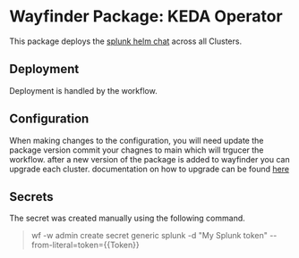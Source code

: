 # Wayfinder Package: KEDA Operator

This package deploys the [splunk helm chat](https://github.com/splunk/splunk-connect-for-kubernetes) across all Clusters.

## Deployment 
Deployment is handled by the workflow.

## Configuration

When making changes to the configuration, you will need update the package version commit your chagnes to main which will trgucer the workflow.
after a new version of the package is added to wayfinder you can upgrade each cluster. documentation on how to upgrade can be found [here](https://docs.appvia.io/wayfinder/using/upgrades/package-upgrades "Wayfinder Package Upgrades")

## Secrets

The secret was created manually using the following command.

> wf -w admin create secret generic splunk -d "My Splunk token" --from-literal=token={{Token}}
